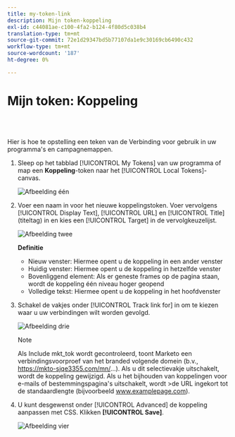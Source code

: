```yaml
---
title: my-token-link
description: Mijn token-koppeling
exl-id: c44081ae-c100-4fa2-b124-4f80d5c038b4
translation-type: tm+mt
source-git-commit: 72e1d29347bd5b77107da1e9c30169cb6490c432
workflow-type: tm+mt
source-wordcount: '187'
ht-degree: 0%

---
```


# Mijn token: Koppeling

<br> 

Hier is hoe te opstelling een teken van de Verbinding voor gebruik in uw programma&#39;s en campagnemappen.

1. Sleep op het tabblad [!UICONTROL My Tokens] van uw programma of map een **Koppeling**-token naar het [!UICONTROL Local Tokens]-canvas.

   ![Afbeelding één](/help/sky/assets/my-tokens/my-token-link/my-token-link-1.png)

1. Voer een naam in voor het nieuwe koppelingstoken. Voer vervolgens [!UICONTROL Display Text], [!UICONTROL URL] en [!UICONTROL Title] (titeltag) in en kies een [!UICONTROL Target] in de vervolgkeuzelijst.

   ![Afbeelding twee](/help/sky/assets/my-tokens/my-token-link/my-token-link-2.png)

   **Definitie**

   * Nieuw venster: Hiermee opent u de koppeling in een ander venster
   * Huidig venster: Hiermee opent u de koppeling in hetzelfde venster
   * Bovenliggend element: Als er geneste frames op de pagina staan, wordt de koppeling één niveau hoger geopend
   * Volledige tekst: Hiermee opent u de koppeling in het hoofdvenster

1. Schakel de vakjes onder [!UICONTROL Track link for] in om te kiezen waar u uw verbindingen wilt worden gevolgd.

   ![Afbeelding drie](/help/sky/assets/my-tokens/my-token-link/my-token-link-3.png)

   >[!NOTE]
   >
   >Als Include mkt_tok wordt gecontroleerd, toont Marketo een verbindingsvoorproef van het branded volgende domein (b.v., https://mkto-sjqe3355.com/mn/...). Als u dit selectievakje uitschakelt, wordt de koppeling gewijzigd. Als u het bijhouden van koppelingen voor e-mails of bestemmingspagina&#39;s uitschakelt, wordt >de URL ingekort tot de standaardlengte (bijvoorbeeld www.examplepage.com).

1. U kunt desgewenst onder [!UICONTROL Advanced] de koppeling aanpassen met CSS. Klikken **[!UICONTROL Save]**.

   ![Afbeelding vier](/help/sky/assets/my-tokens/my-token-link/my-token-link-4.png)
